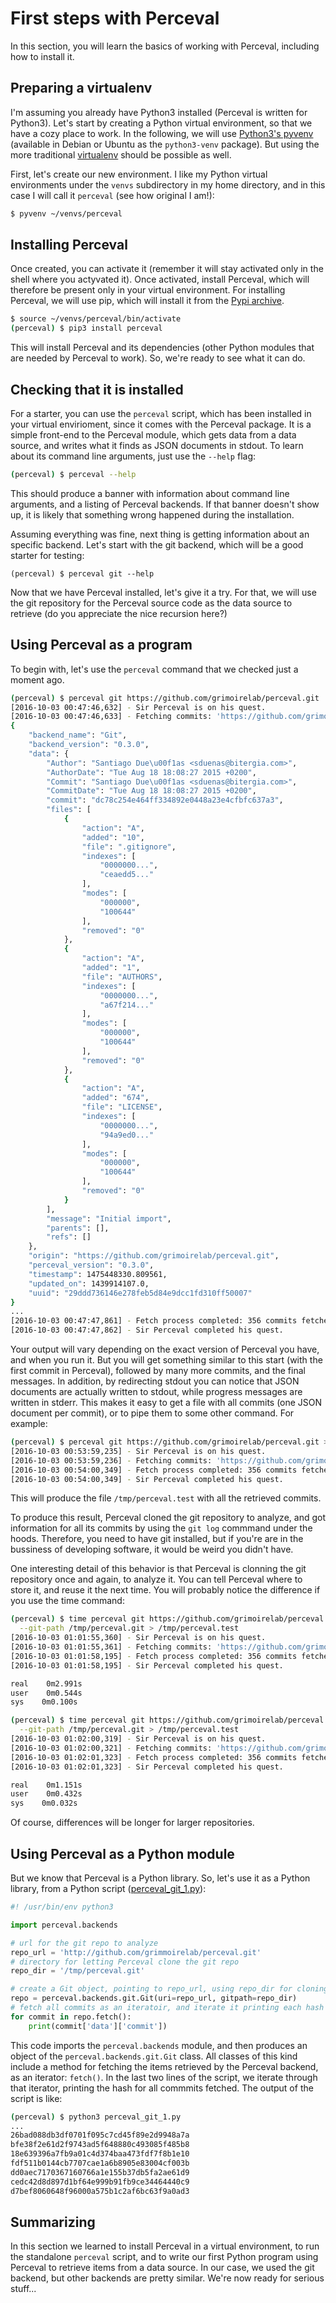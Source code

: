 # First steps with Perceval

In this section, you will learn the basics of working with Perceval, including how to install it.

## Preparing a virtualenv

I'm assuming you already have Python3 installed \(Perceval is written for Python3\). Let's start by creating a Python virtual environment, so that we have a cozy place to work. In the following, we will use [Python3's pyvenv](https://docs.python.org/3/library/venv.html#creating-virtual-environments) \(available in Debian or Ubuntu as the `python3-venv` package\). But using the more traditional [virtualenv](http://docs.python-guide.org/en/latest/dev/virtualenvs/) should be possible as well.

First, let's create our new environment. I like my Python virtual environments under the `venvs` subdirectory in my home directory, and in this case I will call it `perceval` \(see how original I am!\):

```bash
$ pyvenv ~/venvs/perceval
```

## Installing Perceval

Once created, you can  activate it \(remember it will stay activated only in the shell where you actyvated it\). Once activated, install Perceval, which will therefore be present only in your virtual environment. For installing Perceval, we will use pip, which will install it from the [Pypi archive](https://pypi.python.org/pypi).

```bash
$ source ~/venvs/perceval/bin/activate
(perceval) $ pip3 install perceval
```

This will install Perceval and its dependencies \(other Python modules that are needed by Perceval to work\). So, we're ready to see what it can do.

## Checking that it is installed

For a starter, you can use the `perceval` script, which has been installed in your virtual envirioment, since it comes with the Perceval package. It is a simple front-end to the Perceval module, which gets data from a data source, and writes what it finds as JSON documents in stdout. To learn about its command line arguments, just use the `--help` flag:

```bash
(perceval) $ perceval --help
```

This should produce a banner with information about command line arguments, and a listing of Perceval backends. If that banner doesn't show up, it is likely that something wrong happened during the installation.

Assuming everything was fine, next thing is getting information about an specific backend. Let's start with the git backend, which will be a good starter for testing:

```
(perceval) $ perceval git --help
```

Now that we have Perceval installed, let's give it a try. For that, we will use the git repository for the Perceval source code as the data source to retrieve \(do you appreciate the nice recursion here?\)

## Using Perceval as a program

To begin with, let's use the `perceval` command that we checked just a moment ago.

```bash
(perceval) $ perceval git https://github.com/grimoirelab/perceval.git
[2016-10-03 00:47:46,632] - Sir Perceval is on his quest.
[2016-10-03 00:47:46,633] - Fetching commits: 'https://github.com/grimoirelab/perceval.git' git repository from 1970-01-01 00:00:00+00:00; all branches
{
    "backend_name": "Git",
    "backend_version": "0.3.0",
    "data": {
        "Author": "Santiago Due\u00f1as <sduenas@bitergia.com>",
        "AuthorDate": "Tue Aug 18 18:08:27 2015 +0200",
        "Commit": "Santiago Due\u00f1as <sduenas@bitergia.com>",
        "CommitDate": "Tue Aug 18 18:08:27 2015 +0200",
        "commit": "dc78c254e464ff334892e0448a23e4cfbfc637a3",
        "files": [
            {
                "action": "A",
                "added": "10",
                "file": ".gitignore",
                "indexes": [
                    "0000000...",
                    "ceaedd5..."
                ],
                "modes": [
                    "000000",
                    "100644"
                ],
                "removed": "0"
            },
            {
                "action": "A",
                "added": "1",
                "file": "AUTHORS",
                "indexes": [
                    "0000000...",
                    "a67f214..."
                ],
                "modes": [
                    "000000",
                    "100644"
                ],
                "removed": "0"
            },
            {
                "action": "A",
                "added": "674",
                "file": "LICENSE",
                "indexes": [
                    "0000000...",
                    "94a9ed0..."
                ],
                "modes": [
                    "000000",
                    "100644"
                ],
                "removed": "0"
            }
        ],
        "message": "Initial import",
        "parents": [],
        "refs": []
    },
    "origin": "https://github.com/grimoirelab/perceval.git",
    "perceval_version": "0.3.0",
    "timestamp": 1475448330.809561,
    "updated_on": 1439914107.0,
    "uuid": "29ddd736146e278feb5d84e9dcc1fd310ff50007"
}
...
[2016-10-03 00:47:47,861] - Fetch process completed: 356 commits fetched
[2016-10-03 00:47:47,862] - Sir Perceval completed his quest.
```

Your output will vary depending on the exact version of Perceval you have, and when you run it. But you will get something similar to this start \(with the first commit in Perceval\), followed by many more commits, and the final messages. In addition, by redirecting stdout you can notice that JSON documents are actually written to stdout, while progress messages are written in stderr. This makes it easy to get a file with all commits \(one JSON document per commit\), or to pipe them to some other command. For example:

```bash
(perceval) $ perceval git https://github.com/grimoirelab/perceval.git > /tmp/perceval.test
[2016-10-03 00:53:59,235] - Sir Perceval is on his quest.
[2016-10-03 00:53:59,236] - Fetching commits: 'https://github.com/grimoirelab/perceval.git' git repository from 1970-01-01 00:00:00+00:00; all branches
[2016-10-03 00:54:00,349] - Fetch process completed: 356 commits fetched
[2016-10-03 00:54:00,349] - Sir Perceval completed his quest.
```

This will produce the file `/tmp/perceval.test` with all the retrieved commits.

To produce this result, Perceval cloned the git repository to analyze, and got information for all its commits by using the `git log` commmand under the hoods. Therefore, you need to have git installed, but if you're are in the bussiness of developing software, it would be weird you didn't have.

One interesting detail of this behavior is that Perceval is clonning the git repository once and again, to analyze it. You can tell Perceval where to store it, and reuse it the next time. You will probably notice the difference if you use the time command:

```bash
(perceval) $ time perceval git https://github.com/grimoirelab/perceval.git \
  --git-path /tmp/perceval.git > /tmp/perceval.test
[2016-10-03 01:01:55,360] - Sir Perceval is on his quest.
[2016-10-03 01:01:55,361] - Fetching commits: 'https://github.com/grimoirelab/perceval.git' git repository from 1970-01-01 00:00:00+00:00; all branches
[2016-10-03 01:01:58,195] - Fetch process completed: 356 commits fetched
[2016-10-03 01:01:58,195] - Sir Perceval completed his quest.

real    0m2.991s
user    0m0.544s
sys    0m0.100s

(perceval) $ time perceval git https://github.com/grimoirelab/perceval.git \
  --git-path /tmp/perceval.git > /tmp/perceval.test
[2016-10-03 01:02:00,319] - Sir Perceval is on his quest.
[2016-10-03 01:02:00,321] - Fetching commits: 'https://github.com/grimoirelab/perceval.git' git repository from 1970-01-01 00:00:00+00:00; all branches
[2016-10-03 01:02:01,323] - Fetch process completed: 356 commits fetched
[2016-10-03 01:02:01,323] - Sir Perceval completed his quest.

real    0m1.151s
user    0m0.432s
sys    0m0.032s
```

Of course, differences will be longer for larger repositories.

## Using Perceval as a Python module

But we know that Perceval is a Python library. So, let's use it as a Python library, from a Python script \([perceval\_git\_1.py](https://github.com/jgbarah/grimoirelab-training/blob/master/perceval/scripts/perceval_git_1.py)\):

```python
#! /usr/bin/env python3

import perceval.backends

# url for the git repo to analyze
repo_url = 'http://github.com/grimmoirelab/perceval.git'
# directory for letting Perceval clone the git repo
repo_dir = '/tmp/perceval.git'

# create a Git object, pointing to repo_url, using repo_dir for cloning
repo = perceval.backends.git.Git(uri=repo_url, gitpath=repo_dir)
# fetch all commits as an iteratoir, and iterate it printing each hash
for commit in repo.fetch():
    print(commit['data']['commit'])
```

This code imports the `perceval.backends` module, and then produces an object of the `perceval.backends.git.Git` class. All classes of this kind include a method for fetching the items retrieved by the Perceval backend, as an iterator: `fetch()`. In the last two lines of the script, we iterate through that iterator, printing the hash for all commmits fetched. The output of the script is like:

```bash
(perceval) $ python3 perceval_git_1.py 
...
26bad088db3df0701f095c7cd45f89e2d9948a7a
bfe38f2e61d2f9743ad5f648880c493085f485b8
18e639396a7fb9a01c4d374baa473fdf7f8b1e10
fdf511b0144cb7707cae1a6b8905e83004cf003b
dd0aec7170367160766a1e155b37db5fa2ae61d9
cedc42d8d897d1bf64e999b91fb9ce34464440c9
d7bef8060648f96000a575b1c2af6bc63f9a0ad3
```

## Summarizing

In this section we learned to install Perceval in a virtual environment, to run the standalone `perceval` script, and to write our first Python program using Perceval to retrieve items from a data source. In our case, we used the git backend, but other backends are pretty similar. We're now ready for serious stuff...

